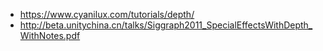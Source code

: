 

- https://www.cyanilux.com/tutorials/depth/
- http://beta.unitychina.cn/talks/Siggraph2011_SpecialEffectsWithDepth_WithNotes.pdf